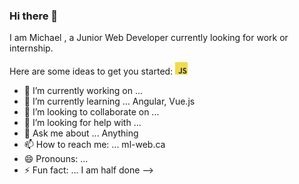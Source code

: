### Hi there 👋

I am Michael , a Junior Web Developer currently looking for work or internship. 

Here are some ideas to get you started:
<img height="20" src="https://raw.githubusercontent.com/github/explore/80688e429a7d4ef2fca1e82350fe8e3517d3494d/topics/javascript/javascript.png" style="max-width:100%;">
- 🔭 I’m currently working on ...
- 🌱 I’m currently learning ... Angular, Vue.js
- 👯 I’m looking to collaborate on ...
- 🤔 I’m looking for help with ...
- 💬 Ask me about ... Anything
- 📫 How to reach me: ... ml-web.ca
- 😄 Pronouns: ...
- ⚡ Fun fact: ... I am half done
-->

